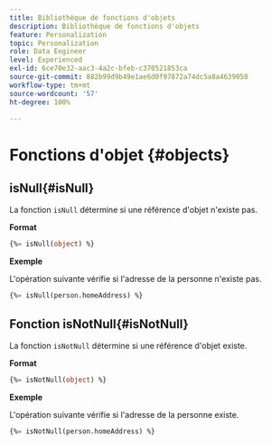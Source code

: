 ```yaml
---
title: Bibliothèque de fonctions d'objets
description: Bibliothèque de fonctions d'objets
feature: Personalization
topic: Personalization
role: Data Engineer
level: Experienced
exl-id: 6ce70e32-aac3-4a2c-bfeb-c370521853ca
source-git-commit: 882b99d9b49e1ae6d0f97872a74dc5a8a4639050
workflow-type: tm+mt
source-wordcount: '57'
ht-degree: 100%

---
```


# Fonctions d&#39;objet {#objects}

## isNull{#isNull}

La fonction `isNull` détermine si une référence d&#39;objet n&#39;existe pas.

**Format**

```sql
{%= isNull(object) %}
```

**Exemple**

L&#39;opération suivante vérifie si l&#39;adresse de la personne n&#39;existe pas.

```sql
{%= isNull(person.homeAddress) %}
```

## Fonction isNotNull{#isNotNull}

La fonction `isNotNull` détermine si une référence d&#39;objet existe.

**Format**

```sql
{%= isNotNull(object) %}
```

**Exemple**

L&#39;opération suivante vérifie si l&#39;adresse de la personne existe.

```sql
{%= isNotNull(person.homeAddress) %}
```
